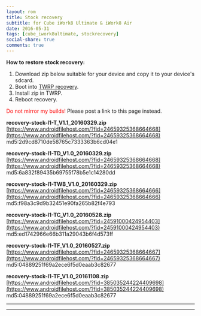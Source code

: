 ```yaml
---
layout: rom
title: Stock recovery
subtitle: for Cube iWork8 Ultimate & iWork8 Air
date: 2016-05-31
tags: [cube_iwork8ultimate, stockrecovery]
social-share: true
comments: true
---
```


**How to restore stock recovery:**

1. Download zip below suitable for your device and copy it to your device's sdcard.
2. Boot into [TWRP recovery](/devices/cube_iwork8ultimate/TWRP).
3. Install zip in TWRP.
4. Reboot recovery.

<span style="color:#FF0000;">Do not mirror my builds!</span> Please post a link to this page instead.

**recovery-stock-I1-T_V1.1_20160329.zip**  
[https://www.androidfilehost.com/?fid=24659325368664668](https://www.androidfilehost.com/?fid=24659325368664668)  
md5:2d9cd8710de58765c7333363b6cd04e1

**recovery-stock-I1-TD_V1.0_20160329.zip**  
[https://www.androidfilehost.com/?fid=24659325368664668](https://www.androidfilehost.com/?fid=24659325368664668)  
md5:6a832f89435b69755f78b5e1c14280dd

**recovery-stock-I1-TWB_V1.0_20160329.zip**  
[https://www.androidfilehost.com/?fid=24659325368664666](https://www.androidfilehost.com/?fid=24659325368664666)  
md5:f98a3c9d9b32451e90fa265b82f4e793

**recovery-stock-I1-TC_V1.0_20160528.zip**  
[https://www.androidfilehost.com/?fid=24591000424954403](https://www.androidfilehost.com/?fid=24591000424954403)  
md5:ed1742966e66b311a29043b6f4d573ff

**recovery-stock-I1-TF_V1.0_20160527.zip**  
[https://www.androidfilehost.com/?fid=24659325368664667](https://www.androidfilehost.com/?fid=24659325368664667)  
md5:04889251f69a2ece6f5d0eaab3c82677

**recovery-stock-I1-TF_V1.0_20161108.zip**  
[https://www.androidfilehost.com/?fid=385035244224409698](https://www.androidfilehost.com/?fid=385035244224409698)  
md5:04889251f69a2ece6f5d0eaab3c82677

----
----
